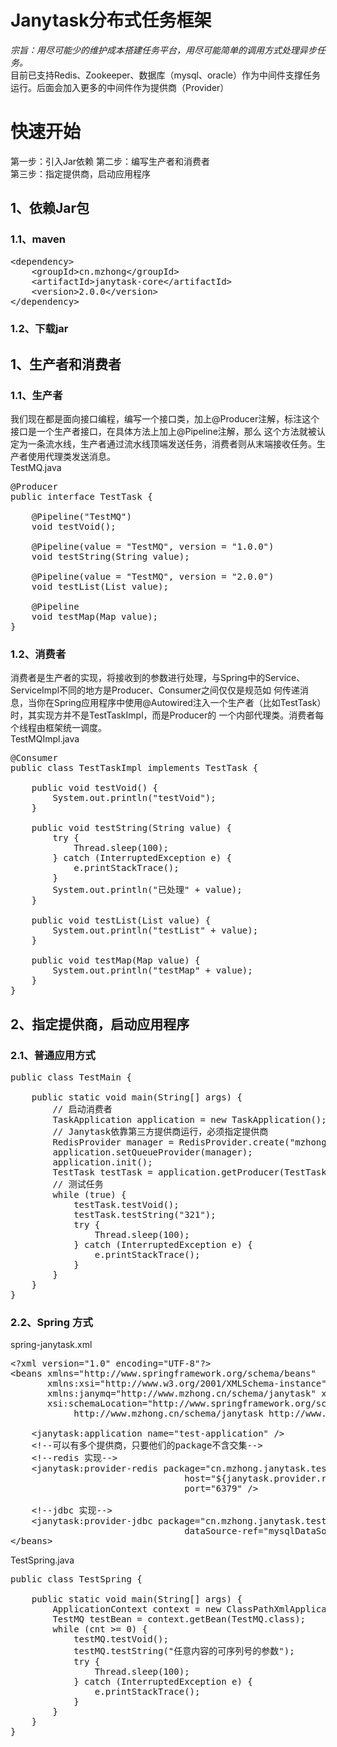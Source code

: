 # Janytask分布式任务框架<br/>
_宗旨：用尽可能少的维护成本搭建任务平台，用尽可能简单的调用方式处理异步任务。_<br/>
目前已支持Redis、Zookeeper、数据库（mysql、oracle）作为中间件支撑任务运行。后面会加入更多的中间件作为提供商（Provider）<br/>


# 快速开始<br/>
第一步：引入Jar依赖
第二步：编写生产者和消费者<br/>
第三步：指定提供商，启动应用程序<br/>
## 1、依赖Jar包
### 1.1、maven
<pre>
&lt;dependency&gt;
    &lt;groupId&gt;cn.mzhong&lt;/groupId&gt;
    &lt;artifactId&gt;janytask-core&lt;/artifactId&gt;
    &lt;version&gt;2.0.0&lt;/version&gt;
&lt;/dependency&gt;
</pre>
### 1.2、下载jar

## 1、生产者和消费者
### 1.1、生产者
我们现在都是面向接口编程，编写一个接口类，加上@Producer注解，标注这个接口是一个生产者接口，在具体方法上加上@Pipeline注解，那么
这个方法就被认定为一条流水线，生产者通过流水线顶端发送任务，消费者则从末端接收任务。生产者使用代理类发送消息。<br/>
TestMQ.java
<pre>
@Producer
public interface TestTask {

    @Pipeline("TestMQ")
    void testVoid();

    @Pipeline(value = "TestMQ", version = "1.0.0")
    void testString(String value);

    @Pipeline(value = "TestMQ", version = "2.0.0")
    void testList(List<String> value);

    @Pipeline
    void testMap(Map<String, String> value);
}
</pre>
### 1.2、消费者
消费者是生产者的实现，将接收到的参数进行处理，与Spring中的Service、ServiceImpl不同的地方是Producer、Consumer之间仅仅是规范如
何传递消息，当你在Spring应用程序中使用@Autowired注入一个生产者（比如TestTask）时，其实现方并不是TestTaskImpl，而是Producer的
一个内部代理类。消费者每个线程由框架统一调度。<br/>
TestMQImpl.java
<pre>
@Consumer
public class TestTaskImpl implements TestTask {

    public void testVoid() {
        System.out.println("testVoid");
    }

    public void testString(String value) {
        try {
            Thread.sleep(100);
        } catch (InterruptedException e) {
            e.printStackTrace();
        }
        System.out.println("已处理" + value);
    }

    public void testList(List<String> value) {
        System.out.println("testList" + value);
    }

    public void testMap(Map<String, String> value) {
        System.out.println("testMap" + value);
    }
}
</pre>
## 2、指定提供商，启动应用程序
### 2.1、普通应用方式
<pre>
public class TestMain {

    public static void main(String[] args) {
        // 启动消费者
        TaskApplication application = new TaskApplication();
        // Janytask依靠第三方提供商运行，必须指定提供商
        RedisProvider manager = RedisProvider.create("mzhong.cn", 6379);
        application.setQueueProvider(manager);
        application.init();
        TestTask testTask = application.getProducer(TestTask.class);
        // 测试任务
        while (true) {
            testTask.testVoid();
            testTask.testString("321");
            try {
                Thread.sleep(100);
            } catch (InterruptedException e) {
                e.printStackTrace();
            }
        }
    }
}
</pre>

### 2.2、Spring 方式<br>
spring-janytask.xml
<br>
<pre>
&lt;?xml version="1.0" encoding="UTF-8"?&gt;
&lt;beans xmlns="http://www.springframework.org/schema/beans"
       xmlns:xsi="http://www.w3.org/2001/XMLSchema-instance"
       xmlns:janymq="http://www.mzhong.cn/schema/janytask" xmlns:bean="http://www.springframework.org/schema/util"
       xsi:schemaLocation="http://www.springframework.org/schema/beans http://www.springframework.org/schema/beans/spring-beans.xsd
            http://www.mzhong.cn/schema/janytask http://www.mzhong.cn/schema/janymq.xsd http://www.springframework.org/schema/util http://www.springframework.org/schema/util/spring-util.xsd"&gt;
    
    &lt;janytask:application name="test-application" /&gt
    &lt;!--可以有多个提供商，只要他们的package不含交集--&gt;
    &lt;!--redis 实现--&gt;
    &lt;janytask:provider-redis package="cn.mzhong.janytask.test.redis"
                                 host="${janytask.provider.redis.host}"
                                 port="6379" /&gt
                                 
    &lt;!--jdbc 实现--&gt;
    &lt;janytask:provider-jdbc package="cn.mzhong.janytask.test.jdbc"
                                 dataSource-ref="mysqlDataSource"//&gt
&lt;/beans&gt;
</pre>
TestSpring.java
<pre>
public class TestSpring {

    public static void main(String[] args) {
        ApplicationContext context = new ClassPathXmlApplicationContext("spring-janytask.xml");
        TestMQ testBean = context.getBean(TestMQ.class);
        while (cnt >= 0) {
            testMQ.testVoid();
            testMQ.testString("任意内容的可序列号的参数");
            try {
                Thread.sleep(100);
            } catch (InterruptedException e) {
                e.printStackTrace();
            }
        }
    }
}
</pre>